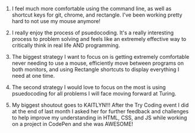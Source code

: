 1. I feel much more comfortable using the command line, as well as shortcut keys for git, chrome, and rectangle. I've been working pretty hard to not use my mouse anymore!
2. I really enjoy the process of psuedocoding. It's a really interesting process to problem solving and feels like an extremely effective way to critically think in real life AND programming.

1. The biggest strategy I want to focus on is getting extremely comfortable never needing to use a mouse, efficiently move between programs on both monitors, and using Rectangle shortcuts to display everything I need at one time.
2. The second strategy I would love to focus on the most is using psuedocoding for all problems I will face moving forward at Turing.

1. My biggest shoutout goes to KAITLYN!!! After the Try Coding event I did at the end of last month I asked her for further feedback and challenges to help improve my understanding in HTML, CSS, and JS while working on a project in CodePen and she was AWESOME!
